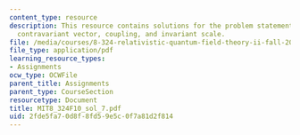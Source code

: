 ```yaml
---
content_type: resource
description: This resource contains solutions for the problem statements related to
  contravariant vector, coupling, and invariant scale.
file: /media/courses/8-324-relativistic-quantum-field-theory-ii-fall-2010/2fde5fa70d8f8fd59e5c0f7a81d2f814_MIT8_324F10_sol_7.pdf
file_type: application/pdf
learning_resource_types:
- Assignments
ocw_type: OCWFile
parent_title: Assignments
parent_type: CourseSection
resourcetype: Document
title: MIT8_324F10_sol_7.pdf
uid: 2fde5fa7-0d8f-8fd5-9e5c-0f7a81d2f814
---
```

